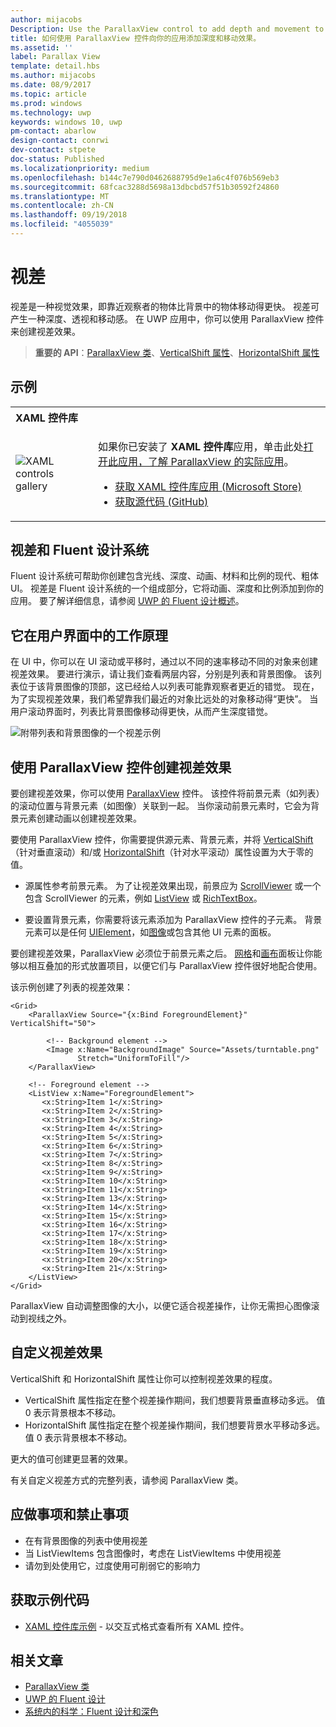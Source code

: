 ```yaml
---
author: mijacobs
Description: Use the ParallaxView control to add depth and movement to your app.
title: 如何使用 ParallaxView 控件向你的应用添加深度和移动效果。
ms.assetid: ''
label: Parallax View
template: detail.hbs
ms.author: mijacobs
ms.date: 08/9/2017
ms.topic: article
ms.prod: windows
ms.technology: uwp
keywords: windows 10, uwp
pm-contact: abarlow
design-contact: conrwi
dev-contact: stpete
doc-status: Published
ms.localizationpriority: medium
ms.openlocfilehash: b144c7e790d0462688795d9e1a6c4f076b569eb3
ms.sourcegitcommit: 68fcac3288d5698a13dbcbd57f51b30592f24860
ms.translationtype: MT
ms.contentlocale: zh-CN
ms.lasthandoff: 09/19/2018
ms.locfileid: "4055039"
---
```

# <a name="parallax"></a>视差

视差是一种视觉效果，即靠近观察者的物体比背景中的物体移动得更快。 视差可产生一种深度、透视和移动感。 在 UWP 应用中，你可以使用 ParallaxView 控件来创建视差效果。  

> **重要的 API**：[ParallaxView 类](https://docs.microsoft.com/uwp/api/Windows.UI.Xaml.Controls.Parallaxview)、[VerticalShift 属性](https://docs.microsoft.com/uwp/api/Windows.UI.Xaml.Controls.Parallaxview.VerticalShift)、[HorizontalShift 属性](https://docs.microsoft.com/uwp/api/Windows.UI.Xaml.Controls.Parallaxview.HorizontalShift)

## <a name="examples"></a>示例

<table>
<th align="left">XAML 控件库<th>
<tr>
<td><img src="images/xaml-controls-gallery-sm.png" alt="XAML controls gallery"></img></td>
<td>
    <p>如果你已安装了 <strong style="font-weight: semi-bold">XAML 控件库</strong>应用，单击此处<a href="xamlcontrolsgallery:/item/ParallaxView">打开此应用，了解 ParallaxView 的实际应用</a>。</p>
    <ul>
    <li><a href="https://www.microsoft.com/store/productId/9MSVH128X2ZT">获取 XAML 控件库应用 (Microsoft Store)</a></li>
    <li><a href="https://github.com/Microsoft/Windows-universal-samples/tree/master/Samples/XamlUIBasics">获取源代码 (GitHub)</a></li>
    </ul>
</td>
</tr>
</table>

## <a name="parallax-and-the-fluent-design-system"></a>视差和 Fluent 设计系统

 Fluent 设计系统可帮助你创建包含光线、深度、动画、材料和比例的现代、粗体 UI。 视差是 Fluent 设计系统的一个组成部分，它将动画、深度和比例添加到你的应用。 要了解详细信息，请参阅 [UWP 的 Fluent 设计概述](../fluent-design-system/index.md)。

## <a name="how-it-works-in-a-user-interface"></a>它在用户界面中的工作原理

在 UI 中，你可以在 UI 滚动或平移时，通过以不同的速率移动不同的对象来创建视差效果。 <!-- Parallax is an important tool in adding depth to applications along with other techniques like transition animations, perspective tilt, and layering. --> 要进行演示，请让我们查看两层内容，分别是列表和背景图像。  该列表位于该背景图像的顶部，这已经给人以列表可能靠观察者更近的错觉。  现在，为了实现视差效果，我们希望靠我们最近的对象比远处的对象移动得“更快”。  当用户滚动界面时，列表比背景图像移动得更快，从而产生深度错觉。

 ![附带列表和背景图像的一个视差示例](images/_Parallax_v2.gif)

 
## <a name="using-the-parallaxview-control-to-create-a-parallax-effect"></a>使用 ParallaxView 控件创建视差效果

要创建视差效果，你可以使用 [ParallaxView](https://docs.microsoft.com/uwp/api/Windows.UI.Xaml.Controls.Parallaxview) 控件。 该控件将前景元素（如列表）的滚动位置与背景元素（如图像）关联到一起。 当你滚动前景元素时，它会为背景元素创建动画以创建视差效果。 

要使用 ParallaxView 控件，你需要提供源元素、背景元素，并将 [VerticalShift](https://docs.microsoft.com/uwp/api/Windows.UI.Xaml.Controls.Parallaxview.VerticalShift)（针对垂直滚动）和/或  [HorizontalShift](https://docs.microsoft.com/uwp/api/Windows.UI.Xaml.Controls.Parallaxview.HorizontalShift)（针对水平滚动）属性设置为大于零的值。 
* 源属性参考前景元素。 为了让视差效果出现，前景应为 [ScrollViewer](https://docs.microsoft.com/en-us/uwp/api/Windows.UI.Xaml.Controls.ScrollViewer) 或一个包含 ScrollViewer 的元素，例如 [ListView](https://docs.microsoft.com/en-us/uwp/api/windows.ui.xaml.controls.listview) 或 [RichTextBox](https://docs.microsoft.com/en-us/uwp/api/Windows.UI.Xaml.Controls.RichEditBox)。 

* 要设置背景元素，你需要将该元素添加为 ParallaxView 控件的子元素。 背景元素可以是任何 [UIElement](https://docs.microsoft.com/en-us/uwp/api/windows.ui.xaml.uielement)，如[图像](https://docs.microsoft.com/en-us/uwp/api/Windows.UI.Xaml.Controls.Image)或包含其他 UI 元素的面板。 

要创建视差效果，ParallaxView 必须位于前景元素之后。 [网格](https://docs.microsoft.com/en-us/uwp/api/windows.ui.xaml.controls.grid)和[画布](https://docs.microsoft.com/en-us/uwp/api/windows.ui.xaml.controls.canvas)面板让你能够以相互叠加的形式放置项目，以便它们与 ParallaxView 控件很好地配合使用。  

该示例创建了列表的视差效果：
 
```xaml
<Grid>
    <ParallaxView Source="{x:Bind ForegroundElement}" VerticalShift="50"> 
    
        <!-- Background element --> 
        <Image x:Name="BackgroundImage" Source="Assets/turntable.png"
               Stretch="UniformToFill"/>
    </ParallaxView>
    
    <!-- Foreground element -->
    <ListView x:Name="ForegroundElement">
       <x:String>Item 1</x:String> 
       <x:String>Item 2</x:String> 
       <x:String>Item 3</x:String> 
       <x:String>Item 4</x:String> 
       <x:String>Item 5</x:String>  
       <x:String>Item 6</x:String> 
       <x:String>Item 7</x:String> 
       <x:String>Item 8</x:String> 
       <x:String>Item 9</x:String> 
       <x:String>Item 10</x:String>     
       <x:String>Item 11</x:String> 
       <x:String>Item 13</x:String> 
       <x:String>Item 14</x:String> 
       <x:String>Item 15</x:String> 
       <x:String>Item 16</x:String>     
       <x:String>Item 17</x:String> 
       <x:String>Item 18</x:String> 
       <x:String>Item 19</x:String> 
       <x:String>Item 20</x:String> 
       <x:String>Item 21</x:String>        
    </ListView>
</Grid>
``` 

ParallaxView 自动调整图像的大小，以便它适合视差操作，让你无需担心图像滚动到视线之外。

## <a name="customizing-the-parallax-effect"></a>自定义视差效果 

VerticalShift 和 HorizontalShift 属性让你可以控制视差效果的程度。

* VerticalShift 属性指定在整个视差操作期间，我们想要背景垂直移动多远。 值 0 表示背景根本不移动。
* HorizontalShift 属性指定在整个视差操作期间，我们想要背景水平移动多远。 值 0 表示背景根本不移动。

更大的值可创建更显著的效果。 

有关自定义视差方式的完整列表，请参阅 ParallaxView 类。 

## <a name="dos-and-donts"></a>应做事项和禁止事项

- 在有背景图像的列表中使用视差
- 当 ListViewItems 包含图像时，考虑在 ListViewItems 中使用视差
- 请勿到处使用它，过度使用可削弱它的影响力

## <a name="get-the-sample-code"></a>获取示例代码

- [XAML 控件库示例](https://github.com/Microsoft/Windows-universal-samples/tree/master/Samples/XamlUIBasics) - 以交互式格式查看所有 XAML 控件。

## <a name="related-articles"></a>相关文章

- [ParallaxView 类](https://docs.microsoft.com/uwp/api/Windows.UI.Xaml.Controls.Parallaxview) 
- [UWP 的 Fluent 设计](../fluent-design-system/index.md)
- [系统内的科学：Fluent 设计和深色](https://medium.com/microsoft-design/science-in-the-system-fluent-design-and-depth-fb6d0f23a53f)
